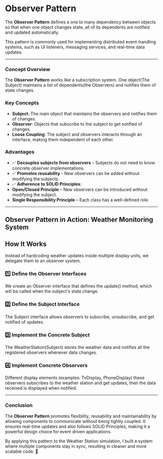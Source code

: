 # Observer Pattern
 
The **Observer Pattern** defines a one to many dependency between objects so that when one object changes state, all of its dependents are notified and updated automatically.

This pattern is commonly used for implementing distributed event-handling systems, such as UI listeners, messaging services, and real-time data updates.

---

### **Concept Overview**
The **Observer Pattern** works like a subscription system. One object(The Subject) maintains a list of dependents(the Observers) and notifies them of state changes.

### **Key Concepts**
- **Subject**: The main object that maintains the observers and notifies them of changes.
- **Observer**: Objects that subscribe to the subject to get notified of changes.
- **Loose Coupling**: The subject and observers interacts through an interface, making them independent of each other.

### **Advantages**
- ✅ **Decouples subjects from observers** – Subjects do not need to know concrete observer implementations.
- ✅ **Promotes reusability** - New observers can be added without modifying the subjects.
- ✅ **Adherence to SOLID Principles**:
- **Open/Closed Principle** – New observers can be introduced without modifying the subject.
- **Single Responsibility Principle** – Each class has a well-defined role.

---

## **Observer Pattern in Action: Weather Monitoring System**

## **How It Works**
Instead of hardcoding weather updates inside multiple display units, we delegate them to an observer system.

### **1️⃣ Define the Observer Interfaces**
 We create an Observer interface that defines the update() method, which will be called when the subject's state change.

### **2️⃣ Define the Subject Interface**
The Subject interface allows observers to subscribe, unsubscribe, and get notified of updates.

### **3️⃣ Implement the Concrete Subject**
The WeatherStation(Subject) stores the weather data and notifies all the registered observers whenever data changes.

### **4️⃣ Implement Concrete Observers**
Different display elements (examples: TvDisplay, PhoneDisplay) these observers subscribes to the weather station and get updates, then the data received is displayed when notified.

---

### **Conclusion**
The **Observer Pattern** promotes flexibility, reusability and maintainability by allowing components to communicate without being tightly coupled. It ensures real-time updates and also follows SOLID Principles, making it a powerful design choice for event driven applications.

By applying this pattern to the Weather Station simulation, I built a system where multiple components stay in sync, resulting in cleaner and more scalable code. 🚀
